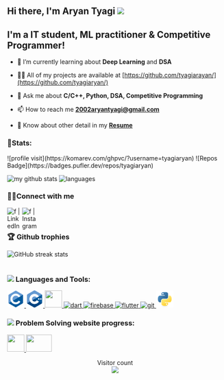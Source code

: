 ## Hi there, I'm Aryan Tyagi <img src="https://media.giphy.com/media/hvRJCLFzcasrR4ia7z/giphy.gif" width="25px">

## I'm a IT student, ML practitioner & Competitive Programmer!

- 🌱 I’m currently learning about **Deep Learning** and **DSA**

<!-- - 👯 I’m looking to collaborate on **Any Projects as per my skillset** -->

- 👨‍💻 All of my projects are available at [https://github.com/tyagiarayan/](https://github.com/tyagiaryan/)


- 💬 Ask me about **C/C++, Python, DSA, Competitive Programming**

- 📫 How to reach me **2002aryantyagi@gmail.com**

- 📄 Know about other detail in my **[Resume](https://bit.ly/Aryan_Tyagi_Resume)**

### 👦Stats:

<div align="left">
![profile visit](https://komarev.com/ghpvc/?username=tyagiaryan) 
![Repos Badge](https://badges.pufler.dev/repos/tyagiaryan)

<p align="left">
<img src="https://github-readme-stats.vercel.app/api?username=tyagiaryan&show_icons=true&theme=buefy" alt="my github stats" width="420"/>&nbsp;<img src="https://github-readme-stats.vercel.app/api/top-langs/?username=tyagiaryan&layout=compact&theme=buefy" alt="languages" height="165">
</p>
</div>

### 👨‍💻Connect with me

[<img align="left" alt="f | LinkedIn" width="35px" src="https://www.linkedin.com/in/aryan-tyagi-9484ba202/" />][linkedin]
[<img align="left" alt="f | Instagram" width="35px" src="https://www.instagram.com/_aryan_tyagi_10" />][instagram]
<br />
<br />

### 🏆 Github trophies

![GitHub streak stats](https://github-readme-streak-stats.herokuapp.com/?user=tyagiaryan)  
<br />

### <img src="https://media.giphy.com/media/WUlplcMpOCEmTGBtBW/giphy.gif" width="50"> Languages and Tools:

<p align="left">
	<a href="https://www.cprogramming.com/" target="_blank">
		<img src="https://raw.githubusercontent.com/devicons/devicon/master/icons/c/c-original.svg" alt="c" width="40" height="40"/>
	</a>
	<a href="https://www.w3schools.com/cpp/" target="_blank">
		<img src="https://raw.githubusercontent.com/devicons/devicon/master/icons/cplusplus/cplusplus-original.svg" alt="cplusplus" width="40" height="40"/>
	</a>
	<a href="https://reactnative.dev/" target="_blank">
		<img src="https://upload.wikimedia.org/wikipedia/commons/a/a7/React-icon.svg" width="40" height="40"/>
	</a>
	<a href="https://dart.dev" target="_blank">
		<img src="https://www.vectorlogo.zone/logos/dartlang/dartlang-icon.svg" alt="dart" width="40" height="40"/>
	</a>
	<a href="https://firebase.google.com/" target="_blank">
		<img src="https://www.vectorlogo.zone/logos/firebase/firebase-icon.svg" alt="firebase" width="40" height="40"/>
	</a>
	<a href="https://flutter.dev" target="_blank">
		<img src="https://www.vectorlogo.zone/logos/flutterio/flutterio-icon.svg" alt="flutter" width="40" height="40"/>
	</a>
	<a href="https://git-scm.com/" target="_blank">
		<img src="https://www.vectorlogo.zone/logos/git-scm/git-scm-icon.svg" alt="git" width="40" height="40"/>
	</a>
	<a href="https://www.python.org" target="_blank">
		<img src="https://raw.githubusercontent.com/devicons/devicon/master/icons/python/python-original.svg" alt="python" width="40" height="40"/>
	</a>
</p>

### <img src="https://media.giphy.com/media/5h0piMX8ku0xj97W0t/giphy.gif" width="50"> Problem Solving website progress:

<p align="left">
	<a href="https://auth.geeksforgeeks.org/user/2002aryantyagi/practice" target="_blank">
		<img src="https://media.geeksforgeeks.org/wp-content/uploads/20210915115837/gfg3-300x300.png" width="40" height="40"/>
	</a>
	<a href="https://www.codechef.com/users/aryan_tyagi007" target="_blank">
		<img src="https://img.shields.io/badge/CodeChef-%23964B00.svg?style=for-the-badge&logo=CodeChef&logoColor=white" width="60" height="40"/>
	</a>
</p>

[instagram]: https://www.instagram.com/_aryan_tyagi_10
[linkedin]: https://www.linkedin.com/in/aryan-tyagi-9484ba202/

<p align="center"> 
  Visitor count<br>
  <img src="https://profile-counter.glitch.me/tyagiaryan/count.svg" />
</p>
